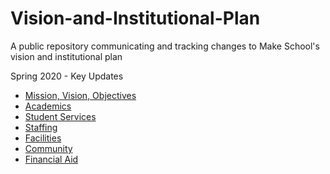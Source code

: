 # Vision-and-Institutional-Plan
A public repository communicating and tracking changes to Make School's vision and institutional plan

Spring 2020 - Key Updates
- [Mission, Vision, Objectives](mission-vision-objectives/mission-and-objectives.md)
- [Academics](academics/academics-plan.md)
- [Student Services](student-services/student-services-plan.md)
- [Staffing](staffing/staffing-plan.md)
- [Facilities](facilities/facilities-plan.md)
- [Community](community/community-plan.md)
- [Financial Aid](financial-aid/financial-aid-plan.md)
